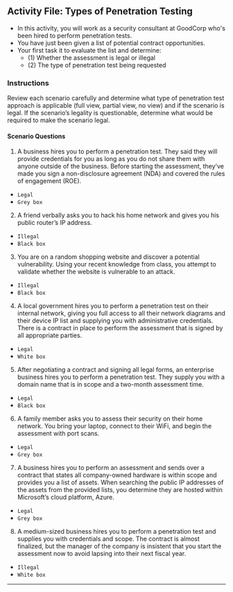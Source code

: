 ## Activity File: Types of Penetration Testing

- In this activity, you will work as a security consultant at GoodCorp who's been hired to perform penetration tests.
- You have just been given a list of potential contract opportunities. 
- Your first task it to evaluate the list and determine: 
  - (1) Whether the assessment is legal or illegal
  - (2) The type of penetration test being requested 


### Instructions

Review each scenario carefully and determine what type of penetration test approach is applicable (full view, partial view, no view) and if the scenario is legal. If the scenario’s legality is questionable, determine what would be required to make the scenario legal.

#### Scenario Questions

1. A business hires you to perform a penetration test. They said they will provide credentials for you as long as you do not share them with anyone outside of the business. Before starting the assessment, they’ve made you sign a non-disclosure agreement (NDA) and covered the rules of engagement (ROE). 
- `Legal`
- `Grey box`
	
2. A friend verbally asks you to hack his home network and gives you his public router’s IP address.
- `Illegal`
- `Black box`
	
3. You are on a random shopping website and discover a potential vulnerability. Using your recent knowledge from class, you attempt to validate whether the website is vulnerable to an attack.
- `Illegal`
- `Black box`

4. A local government hires you to perform a penetration test on their internal network, giving you full access to all their network diagrams and their device IP list and supplying you with administrative credentials. There is a contract in place to perform the assessment that is signed by all appropriate parties.
- `Legal`
- `White box`
	
5. After negotiating a contract and signing all legal forms, an enterprise business hires you to perform a penetration test. They supply you with a domain name that is in scope and a two-month assessment time.
- `Legal`
- `Black box`

6. A family member asks you to assess their security on their home network. You bring your laptop, connect to their WiFi, and begin the assessment with port scans.
- `Legal`
- `Grey box`

7. A business hires you to perform an assessment and sends over a contract that states all company-owned hardware is within scope and provides you a list of assets. When searching the public IP addresses of the assets from the provided lists, you determine they are hosted within Microsoft’s cloud platform, Azure. 
- `Legal`
- `Grey box`

8. A medium-sized business hires you to perform a penetration test and supplies you with credentials and scope. The contract is almost finalized, but the manager of the company is insistent that you start the assessment now to avoid lapsing into their next fiscal year.
- `Illegal`
- `White box`

---
